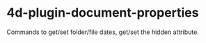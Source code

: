 4d-plugin-document-properties
=============================

Commands to get/set folder/file dates, get/set the hidden attribute.